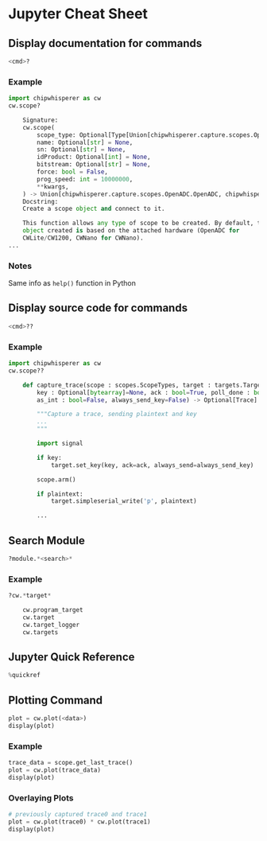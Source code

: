 # Jupyter Cheat Sheet

## Display documentation for commands

```python
<cmd>?
```

### Example

```python
import chipwhisperer as cw
cw.scope?

    Signature:
    cw.scope(
        scope_type: Optional[Type[Union[chipwhisperer.capture.scopes.OpenADC.OpenADC, chipwhisperer.capture.scopes.cwnano.CWNano]]] = None,
        name: Optional[str] = None,
        sn: Optional[str] = None,
        idProduct: Optional[int] = None,
        bitstream: Optional[str] = None,
        force: bool = False,
        prog_speed: int = 10000000,
        **kwargs,
    ) -> Union[chipwhisperer.capture.scopes.OpenADC.OpenADC, chipwhisperer.capture.scopes.cwnano.CWNano]
    Docstring:
    Create a scope object and connect to it.

    This function allows any type of scope to be created. By default, the
    object created is based on the attached hardware (OpenADC for
    CWLite/CW1200, CWNano for CWNano).
...
```

### Notes

Same info as `help()` function in Python

## Display source code for commands

```python
<cmd>??
```

### Example

```python
import chipwhisperer as cw
cw.scope??

    def capture_trace(scope : scopes.ScopeTypes, target : targets.TargetTypes, plaintext : bytearray,
        key : Optional[bytearray]=None, ack : bool=True, poll_done : bool=False,
        as_int : bool=False, always_send_key=False) -> Optional[Trace]:

        """Capture a trace, sending plaintext and key
        ...
        """

        import signal

        if key:
            target.set_key(key, ack=ack, always_send=always_send_key)

        scope.arm()

        if plaintext:
            target.simpleserial_write('p', plaintext)

        ...
```

## Search Module

```python
?module.*<search>*
```

### Example

```python
?cw.*target*

    cw.program_target
    cw.target
    cw.target_logger
    cw.targets
```

## Jupyter Quick Reference

```python
%quickref
```

## Plotting Command

```python
plot = cw.plot(<data>)
display(plot)
```

### Example

```python
trace_data = scope.get_last_trace()
plot = cw.plot(trace_data)
display(plot)
```

### Overlaying Plots

```python
# previously captured trace0 and trace1
plot = cw.plot(trace0) * cw.plot(trace1)
display(plot)
```